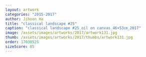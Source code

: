 ```yaml
---
layout: artwork
categories: "2015-2017"
author: Jihoon Ha
title: "classical landscape #25"
caption: "classical landscape #25_oil on canvas_46×53㎝_2017"
image: /assets/images/artworks/2017/artwork131.jpg
thumb: /assets/images/artworks/2017/thumbs/artwork131.jpg
order: 17030525
sizeScore: 05
---
```

